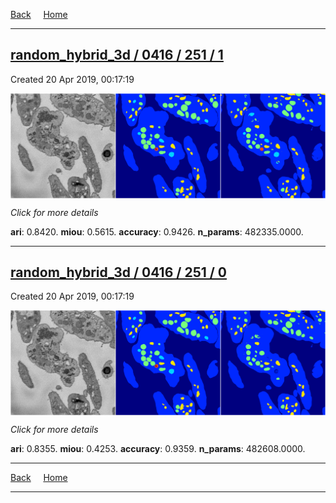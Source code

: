 
[Back](..)&nbsp;&nbsp;&nbsp;&nbsp;&nbsp;[Home](https://leapmanlab.github.io/snapshots)

---

<div class="summary"><a href="1"><h2>random_hybrid_3d / 0416 / 251 / 1</h2></a><p>Created 20 Apr 2019, 00:17:19
</p><a href="1"><img src="1/media/summary.png" align="center"></a><p>
<i>Click for more details</i>
</p></div>

**ari**: 0.8420. **miou**: 0.5615. **accuracy**: 0.9426. **n_params**: 482335.0000. 

---

<div class="summary"><a href="0"><h2>random_hybrid_3d / 0416 / 251 / 0</h2></a><p>Created 20 Apr 2019, 00:17:19
</p><a href="0"><img src="0/media/summary.png" align="center"></a><p>
<i>Click for more details</i>
</p></div>

**ari**: 0.8355. **miou**: 0.4253. **accuracy**: 0.9359. **n_params**: 482608.0000. 

---

[Back](..)&nbsp;&nbsp;&nbsp;&nbsp;&nbsp;[Home](https://leapmanlab.github.io/snapshots)

---